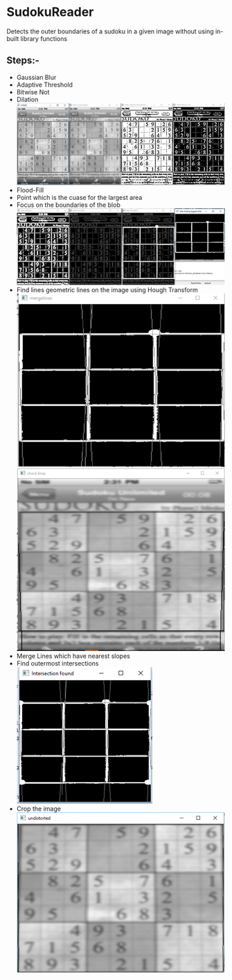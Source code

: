 # SudokuReader
Detects the outer boundaries of a sudoku in a given image without using in-built library functions

## Steps:-
<ul>
  <li>Gaussian Blur</li>
  <li>Adaptive Threshold</li>
  <li>Bitwise Not</li>
  <li>Dilation</li>
  <img src="pics/Capture1.PNG">
  <li>Flood-Fill</li>
  <li>Point which is the cuase for the largest area</li>
  <li>Focus on the boundaries of the blob</li>
  <img src="pics/Capture2.PNG">
  <li>Find lines geometric lines on the image using Hough Transform</li>
  <img src="pics/Capture3.PNG">
  <img src="pics/Capture4.PNG">
  <li>Merge Lines which have nearest slopes</li>
  <li>Find outermost intersections</li>
  <img src="pics/Capture5.PNG">
  <li>Crop the image</li>
  <img src="pics/Capture6.PNG">
